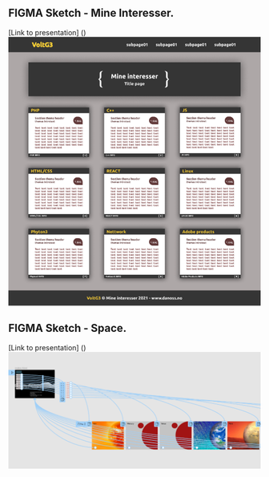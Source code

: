 ## FIGMA Sketch - Mine Interesser.
[Link to presentation] ()
<img src="https://github.com/VoltG3/FIGMA/blob/master/Min_interesser/mine_interesser.png" alt="img"> 

## FIGMA Sketch - Space.
[Link to presentation] ()
<img src="https://github.com/VoltG3/FIGMA/blob/master/Space/space.png" alt="img"> 
